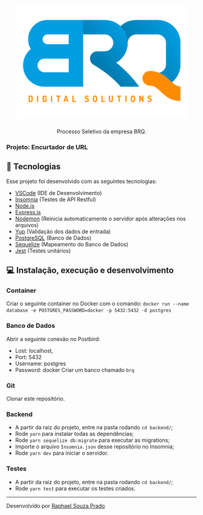 <h1 align="center">
  <img alt="brq" height="300" title="brq" src="logo.png" />
</h1>

<p align="center">
  Processo Seletivo da empresa BRQ.
</p>

### Projeto: Encurtador de URL
          
## :rocket: Tecnologias

Esse projeto foi desenvolvido com as seguintes tecnologias:

- [VSCode](https://code.visualstudio.com/) (IDE de Desenvolvimento)
- [Insomnia](https://insomnia.rest/) (Testes de API Restful)
- [Node.js](https://nodejs.org/en/)
- [Express.js](https://github.com/expressjs/express)
- [Nodemon](https://nodemon.io/) (Reinicia automaticamente o servidor após alterações nos arquivos)
- [Yup](https://github.com/jquense/yup) (Validação dos dados de entrada)
- [PostgreSQL](https://www.postgresql.org/) (Banco de Dados) 
- [Sequelize](https://sequelize.org/) (Mapeamento do Banco de Dados)
- [Jest](https://jestjs.io/) (Testes unitários)

## :computer: Instalação, execução e desenvolvimento

### Container

Criar o seguinte container no Docker com o comando: 
`docker run --name database -e POSTGRES_PASSWORD=docker -p 5432:5432 -d postgres`

### Banco de Dados

Abrir a seguinte conexão no Postbird:
- Lost: localhost,
- Port: 5432
- Username: postgres
- Password: docker
Criar um banco chamado `brq`

### Git

Clonar este repositório.

### Backend

- A partir da raiz do projeto, entre na pasta rodando `cd backend/`;
- Rode `yarn` para instalar todas as dependências;
- Rode `yarn sequelize db:migrate` para executar as migrations;
- Importe o arquivo `Insomnia.json` desse repositório no Insomnia;
- Rode `yarn dev` para iniciar o servidor.

### Testes

- A partir da raiz do projeto, entre na pasta rodando `cd backend/`;
- Rode `yarn test` para executar os testes criados.

---

Desenvolvido por [Raphael Souza Prado](https://www.linkedin.com/in/raphaelpradooliveira/)
